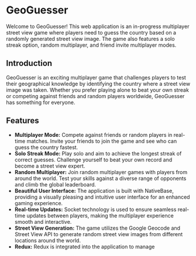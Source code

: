 # GeoGuesser

Welcome to GeoGuesser! This web application is an in-progress multiplayer street view game where players need to guess the country based on a randomly generated street view image. The game also features a solo streak option, random multiplayer, and friend invite multiplayer modes.

## Introduction

GeoGuesser is an exciting multiplayer game that challenges players to test their geographical knowledge by identifying the country where a street view image was taken. Whether you prefer playing alone to beat your own streak or competing against friends and random players worldwide, GeoGuesser has something for everyone.

## Features

- **Multiplayer Mode:** Compete against friends or random players in real-time matches. Invite your friends to join the game and see who can guess the country fastest.
- **Solo Streak Mode:** Play solo and aim to achieve the longest streak of correct guesses. Challenge yourself to beat your own record and become a street view expert.
- **Random Multiplayer:** Join random multiplayer games with players from around the world. Test your skills against a diverse range of opponents and climb the global leaderboard.
- **Beautiful User Interface:** The application is built with NativeBase, providing a visually pleasing and intuitive user interface for an enhanced gaming experience.
- **Real-time Updates:** Socket technology is used to ensure seamless real-time updates between players, making the multiplayer experience smooth and interactive.
- **Street View Generation:** The game utilizes the Google Geocode and Street View API to generate random street view images from different locations around the world.
- **Redux:** Redux is integrated into the application to manage
